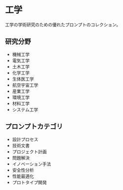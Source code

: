 # 工学

工学の学術研究のための優れたプロンプトのコレクション。

## 研究分野
- 機械工学
- 電気工学
- 土木工学
- 化学工学
- 生体医工学
- 航空宇宙工学
- 産業工学
- 環境工学
- 材料工学
- システム工学

## プロンプトカテゴリ
- 設計プロセス
- 技術文書
- プロジェクト計画
- 問題解決
- イノベーション手法
- 安全性分析
- 性能最適化
- プロトタイプ開発